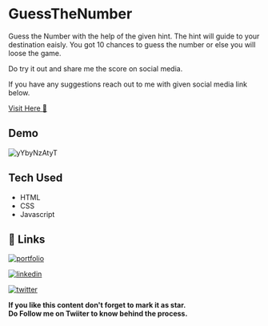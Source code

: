 # GuessTheNumber
 Guess the Number with the help of the given hint. The hint will guide to your destination eaisly. You got 10 chances to guess the number or else you will loose the game.

 Do try it out and share me the score on social media.
 
 If you have any suggestions reach out to me with given social media link below.
 

 [Visit Here 🚀](https://shubhamashish33.github.io/GuessTheNumber/)

## Demo
![yYbyNzAtyT](https://user-images.githubusercontent.com/78084828/146939243-50a0ad2b-2d23-4997-920b-0024ea886570.gif)


## Tech Used
- HTML
- CSS
- Javascript


## 🔗 Links
[![portfolio](https://img.shields.io/badge/my_portfolio-000?style=for-the-badge&logo=ko-fi&logoColor=white)](https://shubhamashish33.github.io/aboutmev2/)

[![linkedin](https://img.shields.io/badge/linkedin-0A66C2?style=for-the-badge&logo=linkedin&logoColor=white)](https://www.linkedin.com/in/shubham-ashish-81a6a01b2/)

[![twitter](https://img.shields.io/badge/twitter-1DA1F2?style=for-the-badge&logo=twitter&logoColor=white)](https://twitter.com/imaashish_)

**If you like this content don't forget to mark it as star. \
Do Follow me on Twiiter to know behind the process.** 
